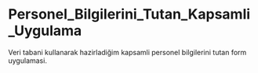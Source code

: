 # Personel_Bilgilerini_Tutan_Kapsamli_Uygulama
Veri tabani kullanarak hazirladiğim kapsamli personel bilgilerini tutan form uygulamasi.
